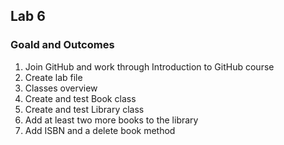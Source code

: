 ## Lab 6

### Goald and Outcomes

1. Join GitHub and work through Introduction to GitHub course
2. Create lab file
3. Classes overview
4. Create and test Book class
5. Create and test Library class
6. Add at least two more books to the library
7. Add ISBN and a delete book method
